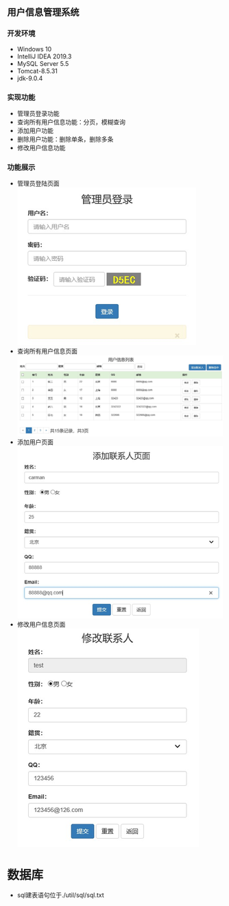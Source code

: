 ## 用户信息管理系统
### 开发环境
- Windows 10
- IntelliJ IDEA 2019.3
- MySQL Server 5.5
- Tomcat-8.5.31
- jdk-9.0.4
### 实现功能
- 管理员登录功能
- 查询所有用户信息功能：分页，模糊查询
- 添加用户功能
- 删除用户功能：删除单条，删除多条
- 修改用户信息功能
### 功能展示
- 管理员登陆页面
![image](./util/images/login.jpg)
- 查询所有用户信息页面
![image](./util/images/find.jpg)
- 添加用户页面
![image](./util/images/add.jpg)
- 修改用户信息页面
![image](./util/images/change.jpg)

# 数据库
- sql建表语句位于./util/sql/sql.txt
